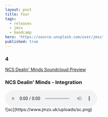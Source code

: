 ```yaml
---
layout: post
title: four
tags:
  - releases
  - jmzx
  - bandcamp
hero: 'https://source.unsplash.com/user/jmzx'
published: true
---
```

###  4
[NCS Dealin' Minds Soundcloud Preview](https://www.soundcloud.com/jmzx/dealin-minds-preview)
<article>
	<div class="cont">
		<h3>NCS Dealin' Minds - Integration</h3>
	</div>
	<audio class="audio" controls="controls">
		<source type="audio/mpeg" src="https://www.jmzx.uk/uploads/audio/01_Integration.m4a?_=1">
	</audio>
</article>
![sc](https://www.jmzx.uk/uploads/sc.png)
